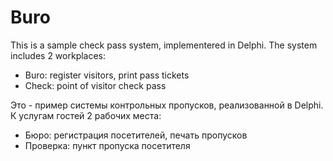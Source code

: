 
Buro
====


This is a sample check pass system, implementered in Delphi.
The system includes 2 workplaces:

- Buro: register visitors, print pass tickets
- Check: point of visitor check pass 


Это - пример системы контрольных пропусков, реализованной в Delphi.
К услугам гостей 2 рабочих места:

- Бюро: регистрация посетителей, печать пропусков
- Проверка: пункт пропуска посетителя

